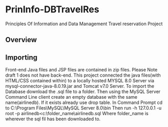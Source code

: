 # PrinInfo-DBTravelRes
Principles Of Information and Data Management Travel reservation Project
## Overview
## Importing
Front-end Java files and JSP files are contained in zip files. Please Note draft 1 does not have back-end.
This project connected the java files(with HTML/CSS contained within) to a locally hosted MYSQL 8.0 Server
via mysql-connector-java-8.0.19.jar and Tomcat v7.0 Server. To import the Database download the .sql file to a folder. 
Then using the MySQL Server Command Line client create an empty database with the same name(airlinedb). If it 
exists already use drop table. In Command Prompt cd to C:\Program Files\MySQL\MySQL Server 8.0\bin
Then run -h 127.0.0.1 -u root -p airlinedb<c:\folder_name\airlinedb.sql
Where folder_name is wherever the sql fil has been downloaded to.
